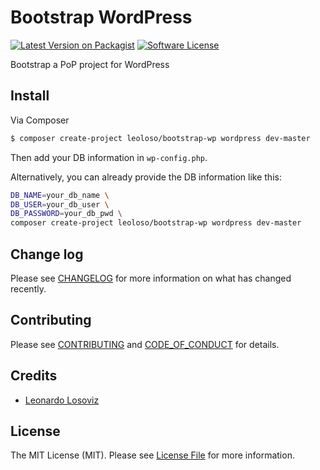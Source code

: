 # Bootstrap WordPress

[![Latest Version on Packagist][ico-version]][link-packagist]
[![Software License][ico-license]](LICENSE.md)

Bootstrap a PoP project for WordPress

## Install

Via Composer

```bash
$ composer create-project leoloso/bootstrap-wp wordpress dev-master
```

Then add your DB information in `wp-config.php`.

Alternatively, you can already provide the DB information like this:

```bash
DB_NAME=your_db_name \
DB_USER=your_db_user \
DB_PASSWORD=your_db_pwd \
composer create-project leoloso/bootstrap-wp wordpress dev-master
```

## Change log

Please see [CHANGELOG](CHANGELOG.md) for more information on what has changed recently.

## Contributing

Please see [CONTRIBUTING](CONTRIBUTING.md) and [CODE_OF_CONDUCT](CODE_OF_CONDUCT.md) for details.

## Credits

- [Leonardo Losoviz][link-author]

## License

The MIT License (MIT). Please see [License File](LICENSE.md) for more information.

[ico-version]: https://img.shields.io/packagist/v/leoloso/bootstrap-wp.svg?style=flat-square
[ico-license]: https://img.shields.io/badge/license-MIT-brightgreen.svg?style=flat-square

[link-packagist]: https://packagist.org/packages/leoloso/bootstrap-wp
[link-downloads]: https://packagist.org/packages/leoloso/bootstrap-wp
[link-author]: https://github.com/leoloso
